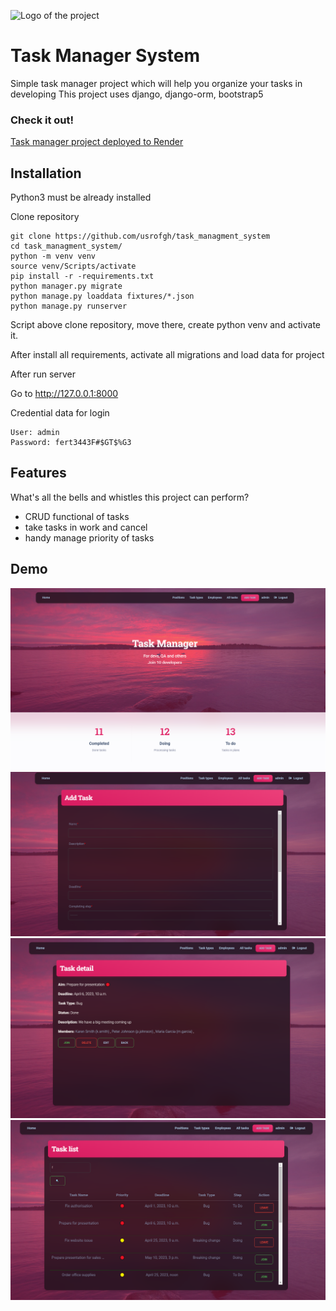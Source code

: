 ![Logo of the project](https://raw.githubusercontent.com/jehna/readme-best-practices/master/sample-logo.png)

# Task Manager System

Simple task manager project which will help you organize your tasks in developing
This project uses django, django-orm, bootstrap5

### Check it out!
[Task manager project deployed to Render](https://task-manager-system.onrender.com/)

## Installation
Python3 must be already installed

Clone repository
```shell
git clone https://github.com/usrofgh/task_managment_system
cd task_managment_system/
python -m venv venv
source venv/Scripts/activate
pip install -r -requirements.txt
python manager.py migrate
python manage.py loaddata fixtures/*.json
python manage.py runserver
```
Script above clone repository, move there, create python venv and activate it.

After install all requirements, activate all migrations and load data for project

After run server

Go to http://127.0.0.1:8000

Credential data for login
```
User: admin
Password: fert3443F#$GT$%G3
```


## Features

What's all the bells and whistles this project can perform?
* CRUD functional of tasks
* take tasks in work and cancel
* handy manage priority of tasks


## Demo
![home.png](demo%20screenshots%2Fhome.png)
![add_task.png](demo%20screenshots%2Fadd_task.png)
![task_detail.png](demo%20screenshots%2Ftask_detail.png)
![task_list.png](demo%20screenshots%2Ftask_list.png)